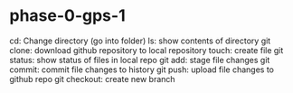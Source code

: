 # phase-0-gps-1
cd: Change directory (go into folder)
ls: show contents of directory
git clone: download github repository to local repository
touch: create file
git status: show status of files in local repo
git add: stage file changes
git commit: commit file changes to history
git push: upload file changes to github repo
git checkout: create new branch